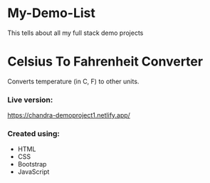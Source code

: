 # My-Demo-List
This tells about all my full stack demo projects
# Celsius To Fahrenheit Converter
Converts temperature (in C, F) to other units.

### Live version: ###
https://chandra-demoproject1.netlify.app/

### Created using: ###
- HTML
- CSS
- Bootstrap
- JavaScript
